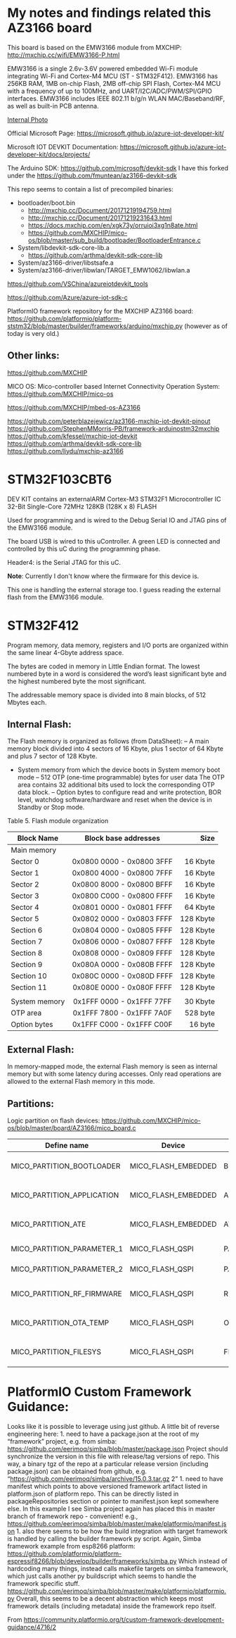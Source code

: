 # My notes and findings related this AZ3166 board

This board is based on the EMW3166 module from MXCHIP:
http://mxchip.cc/wifi/EMW3166-P.html

EMW3166 is a single 2.6v-3.6V powered embedded Wi-Fi module integrating Wi-Fi and Cortex-M4 MCU (ST - STM32F412). 
EMW3166 has 256KB RAM, 1MB on-chip Flash, 2MB off-chip SPI Flash, Cortex-M4 MCU with a frequency of up to 100MHz, and UART/I2C/ADC/PWM/SPI/GPIO interfaces. EMW3166 includes IEEE 802.11 b/g/n WLAN MAC/Baseband/RF, as well as built-in PCB antenna.


[Internal Photo](https://cdn-0.fccid.io/png.php?id=3234831&page=0)


Official Microsoft Page: https://microsoft.github.io/azure-iot-developer-kit/

Microsoft IOT DEVKIT Documentation: https://microsoft.github.io/azure-iot-developer-kit/docs/projects/ 

The Arduino SDK: https://github.com/microsoft/devkit-sdk I have this forked under the https://github.com/fmuntean/az3166-devkit-sdk

This repo seems to contain a list of precompiled binaries:
- bootloader/boot.bin
  - http://mxchip.cc/Document/20171219194759.html
  - http://mxchip.cc/Document/20171219231643.html
  - https://docs.mxchip.com/en/xgk73y/orruioi3xg1n8ate.html
  - https://github.com/MXCHIP/mico-os/blob/master/sub_build/bootloader/BootloaderEntrance.c
- System/libdevkit-sdk-core-lib.a 
  - https://github.com/arthma/devkit-sdk-core-lib
- System/az3166-driver/libstsafe.a
- System/az3166-driver/libwlan/TARGET_EMW1062/libwlan.a
 


https://github.com/VSChina/azureiotdevkit_tools

https://github.com/Azure/azure-iot-sdk-c

PlatformIO framework repository for the MXCHIP AZ3166 board: https://github.com/platformio/platform-ststm32/blob/master/builder/frameworks/arduino/mxchip.py (however as of today is very old.)


## Other links:
https://github.com/MXCHIP

MICO OS: Mico-controller based Internet Connectivity Operation System: https://github.com/MXCHIP/mico-os

https://github.com/MXCHIP/mbed-os-AZ3166

https://github.com/peterblazejewicz/az3166-mxchip-iot-devkit-pinout
https://github.com/StephenMMorris-PB/framework-arduinostm32mxchip
https://github.com/kfessel/mxchip-iot-devkit
https://github.com/arthma/devkit-sdk-core-lib
https://github.com/liydu/mxchip-az3166

# STM32F103CBT6
DEV KIT contains an externalARM Cortex-M3 STM32F1 Microcontroller IC 32-Bit Single-Core 72MHz 128KB (128K x 8) FLASH

Used for programming and is wired to the Debug Serial IO and JTAG pins of the EMW3166 module.

The board USB is wired to this uController.
A green LED is connected and controlled by this uC during the programming phase.

Header4: is the Serial JTAG for this uC.

**Note**: Currently I don't know where the firmware for this device is.

This one is handling the external storage too. I guess reading the external flash from the EMW3166 module.


# STM32F412 

Program memory, data memory, registers and I/O ports are organized within the same linear 4-Gbyte address space.

The bytes are coded in memory in Little Endian format. The lowest numbered byte in a word is considered the word’s least significant byte and the highest numbered byte the most significant.

The addressable memory space is divided into 8 main blocks, of 512 Mbytes each.

## Internal Flash:
The Flash memory is organized as follows (from DataSheet):
– A main memory block divided into 4 sectors of 16 Kbyte, plus 1 sector of 64 Kbyte and plus 7 sector of 128 Kbyte.
- System memory from which the device boots in System memory boot mode
– 512 OTP (one-time programmable) bytes for user data
The OTP area contains 32 additional bits used to lock the corresponding OTP 
data block.
– Option bytes to configure read and write protection, BOR level, watchdog 
software/hardware and reset when the device is in Standby or Stop mode.

Table 5. Flash module organization 

|Block  Name  | Block base addresses      | Size|
|-------------|:---------------------------:|-----:|
|Main memory|
|Sector 0     | 0x0800 0000 - 0x0800 3FFF |16 Kbyte|
|Sector 1     | 0x0800 4000 - 0x0800 7FFF |16 Kbyte|
|Sector 2     | 0x0800 8000 - 0x0800 BFFF |16 Kbyte|
|Sector 3     | 0x0800 C000 - 0x0800 FFFF |16 Kbyte|
|Sector 4     | 0x0801 0000 - 0x0801 FFFF |64 Kbyte|
|Sector 5     | 0x0802 0000 - 0x0803 FFFF |128 Kbyte|
|Section 6    | 0x0804 0000 - 0x0805 FFFF |128 Kbyte|
|Section 7    | 0x0806 0000 - 0x0807 FFFF |128 Kbyte|
|Section 8    | 0x0808 0000 - 0x0809 FFFF |128 Kbyte|
|Section 9    | 0x080A 0000 - 0x080B FFFF |128 Kbyte|
|Section 10   | 0x080C 0000 - 0x080D FFFF |128 Kbyte|
|Section 11   | 0x080E 0000 - 0x080F FFFF |128 Kbyte|
|||||
|System memory| 0x1FFF 0000 - 0x1FFF 77FF |30 Kbyte|
|OTP area     | 0x1FFF 7800 - 0x1FFF 7A0F |528 byte|
|Option bytes | 0x1FFF C000 - 0x1FFF C00F |16 byte|

## External Flash:
In memory-mapped mode, the external Flash memory is seen as internal memory but with 
some latency during accesses. Only read operations are allowed to the external Flash 
memory in this mode.

## Partitions:

Logic partition on flash devices: https://github.com/MXCHIP/mico-os/blob/master/board/AZ3166/mico_board.c

|Define name | Device| Name | Start | Length|
|-------------------------|-------------------|----------|---------|-----|
|MICO_PARTITION_BOOTLOADER|MICO_FLASH_EMBEDDED|Bootloader|0x08000000|0x8000 //32k bytes|
|MICO_PARTITION_APPLICATION|MICO_FLASH_EMBEDDED|Application|0x08008000|0xF8000 //992k bytes|
|MICO_PARTITION_ATE|MICO_FLASH_EMBEDDED|ATEFirmware|0x080A0000|0x60000 //384k bytes|
|MICO_PARTITION_PARAMETER_1|MICO_FLASH_QSPI|PARAMETER1|0x0|0x1000 //4k bytes|
|MICO_PARTITION_PARAMETER_2|MICO_FLASH_QSPI|PARAMETER2| 0x1000|0x1000 //4k bytes|
|MICO_PARTITION_RF_FIRMWARE|MICO_FLASH_QSPI|RF Firmware| 0x2000|0x6E000 //440k bytes|
|MICO_PARTITION_OTA_TEMP|MICO_FLASH_QSPI|OTA Storage| 0x70000| 0x98000 //608k bytes|
|MICO_PARTITION_FILESYS| MICO_FLASH_QSPI|FILESYS|0x118000| 0x0E8000 //928k bytes|



# PlatformIO Custom Framework Guidance: 
Looks like it is possible to leverage using just github. A little bit of reverse engineering here:
	1. need to have a package.json at the root of my “framework” project, e.g. from simba:
https://github.com/eerimoq/simba/blob/master/package.json
Project should synchronize the version in this file with release/tag versions of repo.
This way, a binary tgz of the repo at a particular release version (including package.json) can be obtained from github, e.g. “https://github.com/eerimoq/simba/archive/15.0.3.tar.gz 2”
	1. need to have manifest which points to above versioned framework artifact listed in platform.json of platform repo. This can be directly listed in packageRepositories section or pointer to manifest.json kept somewhere else. In this example I see Simba project again has placed this in master branch of framework repo - convenient! e.g.,
https://github.com/eerimoq/simba/blob/master/make/platformio/manifest.json
	1. also there seems to be how the build integration with target framework is handled by calling the builder framework py script. Again, Simba framework example from esp8266 platform:
https://github.com/platformio/platform-espressif8266/blob/develop/builder/frameworks/simba.py
Which instead of hardcoding many things, instead calls makefile targets on simba framework, which just calls another py buildscript which seems to handle the framework specific stuff.
https://github.com/eerimoq/simba/blob/master/make/platformio/platformio.py
Overall, this seems to be a decent abstraction which keeps most framework details (including metadata) inside the framework repo itself.

From <https://community.platformio.org/t/custom-framework-development-guidance/4716/2> 
